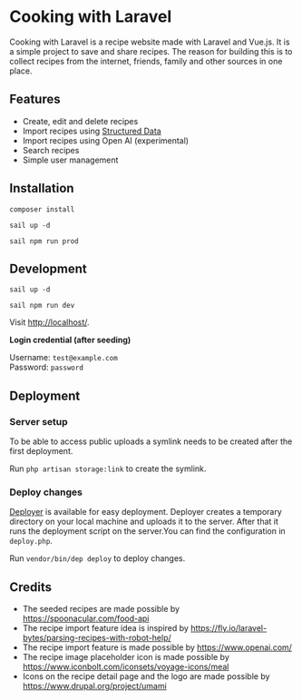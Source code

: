 # Cooking with Laravel

Cooking with Laravel is a recipe website made with Laravel and Vue.js. It is a simple project
to save and share recipes. The reason for building this is to collect recipes from the internet,
friends, family and other sources in one place.

## Features

- Create, edit and delete recipes
- Import recipes using [Structured Data](https://schema.org/Recipe)
- Import recipes using Open AI (experimental)
- Search recipes
- Simple user management

## Installation

`composer install`

`sail up -d`

`sail npm run prod`

## Development

`sail up -d`

`sail npm run dev`

Visit <http://localhost/>.

**Login credential (after seeding)**

Username: `test@example.com`\
Password: `password`

## Deployment

### Server setup

To be able to access public uploads a symlink needs to be created after the first deployment.

Run `php artisan storage:link` to create the symlink.

### Deploy changes

[Deployer](https://deployer.org/) is available for easy deployment. Deployer creates a temporary directory on your local 
machine and uploads it to the server. After that it runs the deployment script on the server.You can find the 
configuration in `deploy.php`.

Run `vendor/bin/dep deploy` to deploy changes.

## Credits

- The seeded recipes are made possible by <https://spoonacular.com/food-api>
- The recipe import feature idea is inspired by <https://fly.io/laravel-bytes/parsing-recipes-with-robot-help/>
- The recipe import feature is made possible by <https://www.openai.com/>
- The recipe image placeholder icon is made possible by <https://www.iconbolt.com/iconsets/voyage-icons/meal>
- Icons on the recipe detail page and the logo are made possible by <https://www.drupal.org/project/umami>
